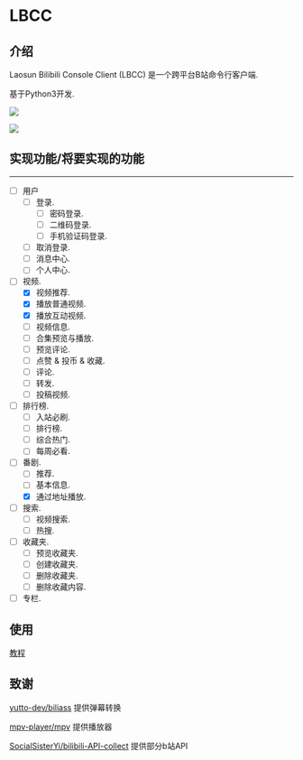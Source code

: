 # LBCC

## 介绍
Laosun Bilibili Console Client (LBCC) 是一个跨平台B站命令行客户端.

基于Python3开发.

![](https://laosun-image.obs.cn-north-4.myhuaweicloud.com/20230118204820.png)


![](https://laosun-image.obs.cn-north-4.myhuaweicloud.com/20230118204653.png)

## 实现功能/将要实现的功能
----

- [ ] 用户
    - [ ] 登录.
       - [ ] 密码登录.
       - [ ] 二维码登录.
       - [ ] 手机验证码登录.
    - [ ] 取消登录.
    - [ ] 消息中心.
    - [ ] 个人中心.
   
- [ ] 视频.
   - [x] 视频推荐.
   - [x] 播放普通视频.
   - [x] 播放互动视频.
   - [ ] 视频信息.
   - [ ] 合集预览与播放.
   - [ ] 预览评论.
   - [ ] 点赞 & 投币 & 收藏.
   - [ ] 评论.
   - [ ] 转发.
   - [ ] 投稿视频.

- [ ] 排行榜.
  - [ ] 入站必刷.
  - [ ] 排行榜.
  - [ ] 综合热门.
  - [ ] 每周必看.
   
- [ ] 番剧.
   - [ ] 推荐.
   - [ ] 基本信息.
   - [x] 通过地址播放.   

- [ ] 搜索.
  - [ ] 视频搜索.
  - [ ] 热搜.
   
- [ ] 收藏夹.
   - [ ] 预览收藏夹.
   - [ ] 创建收藏夹.
   - [ ] 删除收藏夹. 
   - [ ] 删除收藏内容.
   
- [ ] 专栏.

## 使用

[教程](USAGE.md)

## 致谢

[yutto-dev/biliass](https://github.com/yutto-dev/biliass/) 提供弹幕转换

[mpv-player/mpv](https://github.com/mpv-player/mpv/) 提供播放器

[SocialSisterYi/bilibili-API-collect](https://github.com/SocialSisterYi/bilibili-API-collect/) 提供部分b站API
